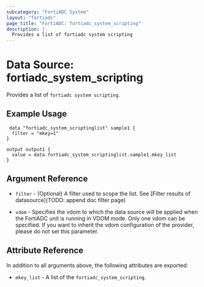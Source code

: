 ```yaml
---
subcategory: "FortiADC System"
layout: "fortiadc"
page_title: "FortiADC: fortiadc_system_scripting"
description: |-
  Provides a list of fortiadc system scripting
---
```


# Data Source: fortiadc_system_scripting
Provides a list of `fortiadc system scripting`.

## Example Usage

```hcl
 data "fortiadc_system_scriptinglist" sample1 {
  filter = "mkey=1"
}

output output1 {
  value = data.fortiadc_system_scriptinglist.sample1.mkey_list
}
```

## Argument Reference

* `filter` - (Optional) A filter used to scope the list. See [Filter results of datasource](TODO: append doc filter page)

* `vdom` - Specifies the vdom to which the data source will be applied when the FortiADC unit is running in VDOM mode. Only one vdom can be specified. If you want to inherit the vdom configuration of the provider, please do not set this parameter.

## Attribute Reference

In addition to all arguments above, the following attributes are exported:

* `mkey_list` -  A list of the `fortiadc_system_scripting`.
